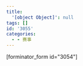 ```yaml
---
title:
  '[object Object]': null
tags: []
id: '3055'
categories:
  - - 赛事
---
```


\[forminator\_form id="3054"\]